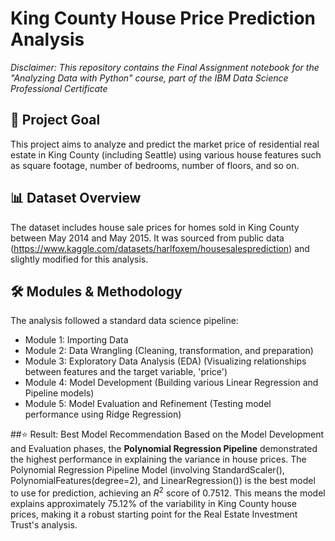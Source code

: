 # King County House Price Prediction Analysis

*Disclaimer: This repository contains the Final Assignment notebook for the "Analyzing Data with Python" course, part of the IBM Data Science Professional Certificate*

## 🎯 Project Goal
This project aims to analyze and predict the market price of residential real estate in King County (including Seattle) using various house features such as square footage, number of bedrooms, number of floors, and so on.

## 📊 Dataset Overview
The dataset includes house sale prices for homes sold in King County between May 2014 and May 2015. It was sourced from public data (https://www.kaggle.com/datasets/harlfoxem/housesalesprediction) and slightly modified for this analysis.

## 🛠️ Modules & Methodology
The analysis followed a standard data science pipeline:
- Module 1: Importing Data
- Module 2: Data Wrangling (Cleaning, transformation, and preparation)
- Module 3: Exploratory Data Analysis (EDA) (Visualizing relationships between features and the target variable, 'price')
- Module 4: Model Development (Building various Linear Regression and Pipeline models)
- Module 5: Model Evaluation and Refinement (Testing model performance using Ridge Regression)

##⭐ Result: Best Model Recommendation
Based on the Model Development and Evaluation phases, the **Polynomial Regression Pipeline** demonstrated the highest performance in explaining the variance in house prices. The Polynomial Regression Pipeline Model (involving StandardScaler(), PolynomialFeatures(degree=2), and LinearRegression()) is the best model to use for prediction, achieving an $R^2$ score of 0.7512. This means the model explains approximately 75.12% of the variability in King County house prices, making it a robust starting point for the Real Estate Investment Trust's analysis.
